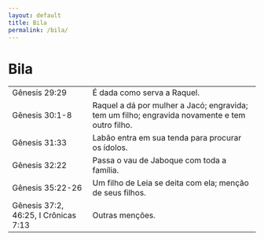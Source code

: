 ```yaml
---
layout: default
title: Bila
permalink: /bila/
---
```


# Bila

|   |     |
|:---|:---|
| Gênesis 29:29 | É dada como serva a Raquel. |
| Gênesis 30:1-8 | Raquel a dá por mulher a Jacó; engravida; tem um filho; engravida novamente e tem outro filho. |
| Gênesis 31:33 | Labão entra em sua tenda para procurar os ídolos. |
| Gênesis 32:22 | Passa o vau de Jaboque com toda a família. |
| Gênesis 35:22-26 | Um filho de Leia se deita com ela; menção de seus filhos. |
| Gênesis 37:2, 46:25, I Crônicas 7:13 | Outras menções. |
